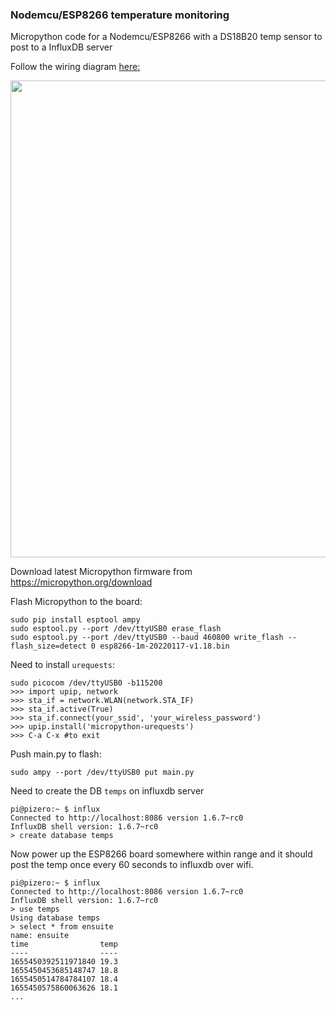 ### Nodemcu/ESP8266 temperature monitoring
Micropython code for a Nodemcu/ESP8266 with a DS18B20 temp sensor to post to a InfluxDB server

Follow the wiring diagram [here:](https://randomnerdtutorials.com/micropython-ds18b20-esp32-esp8266/)

<img src="https://i0.wp.com/randomnerdtutorials.com/wp-content/uploads/2019/06/ds18b20_esp8266_single_normal_F.png?w=559&quality=100&strip=all&ssl=1" width="599" height="763">

Download latest Micropython firmware from https://micropython.org/download

Flash Micropython to the board:
```
sudo pip install esptool ampy
sudo esptool.py --port /dev/ttyUSB0 erase_flash
sudo esptool.py --port /dev/ttyUSB0 --baud 460800 write_flash --flash_size=detect 0 esp8266-1m-20220117-v1.18.bin
```
Need to install `urequests`:
```
sudo picocom /dev/ttyUSB0 -b115200
>>> import upip, network
>>> sta_if = network.WLAN(network.STA_IF)
>>> sta_if.active(True)
>>> sta_if.connect(your_ssid', 'your_wireless_password')
>>> upip.install('micropython-urequests')
>>> C-a C-x #to exit
```

Push main.py to flash:
```
sudo ampy --port /dev/ttyUSB0 put main.py
```


Need to create the DB `temps` on influxdb server
```
pi@pizero:~ $ influx
Connected to http://localhost:8086 version 1.6.7~rc0
InfluxDB shell version: 1.6.7~rc0
> create database temps
```
Now power up the ESP8266 board somewhere within range and it should post the temp once every 60 seconds to influxdb over wifi.

```
pi@pizero:~ $ influx
Connected to http://localhost:8086 version 1.6.7~rc0
InfluxDB shell version: 1.6.7~rc0
> use temps
Using database temps
> select * from ensuite
name: ensuite
time                temp
----                ----
1655450392511971840 19.3
1655450453685148747 18.8
1655450514784784107 18.4
1655450575860063626 18.1
...
```
